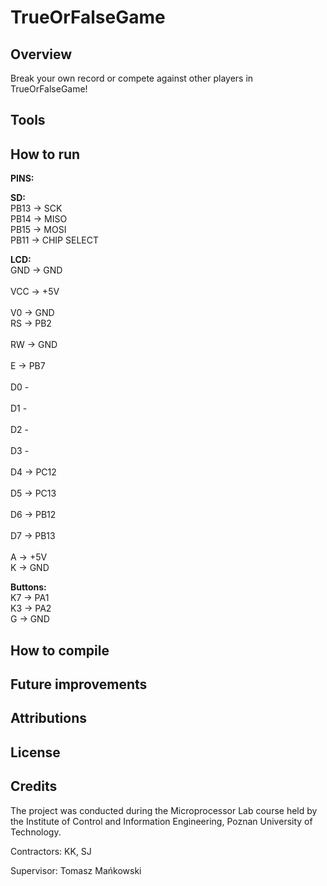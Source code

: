 # TrueOrFalseGame

## Overview

Break your own record or compete against other players in TrueOrFalseGame!

## Tools

## How to run

**PINS:**

**SD:**<br />
PB13 -> SCK <br />
PB14 -> MISO <br />
PB15 -> MOSI <br />
PB11 -> CHIP SELECT <br />

**LCD:** <br />
GND	-> GND <br />	
VCC	-> +5V <br />				 
V0	-> GND <br />
RS	-> PB2 <br />				
RW	-> GND	<br />			
E	-> PB7	<br />			
D0		-		<br />	
D1		-			<br />	
D2		-			<br />	
D3		-			<br />	
D4	-> PC12		<br />	
D5	-> PC13		<br />	
D6 -> PB12		<br />	
D7 -> PB13		<br />	
A	-> +5V		<br />
K	-> GND		<br />		

**Buttons:** <br />
K7 -> PA1 <br />
K3 -> PA2 <br />
G -> GND <br />
## How to compile

## Future improvements

## Attributions

## License

## Credits

The project was conducted during the Microprocessor Lab course held by the Institute of Control and Information Engineering, Poznan University of Technology.

Contractors: KK, SJ

Supervisor: Tomasz Mańkowski
